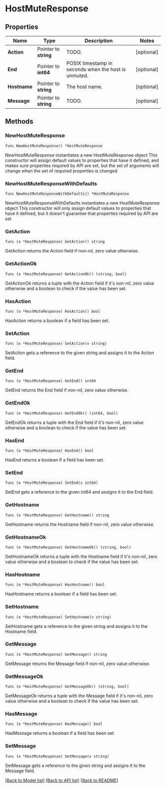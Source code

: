 # HostMuteResponse

## Properties

Name | Type | Description | Notes
------------ | ------------- | ------------- | -------------
**Action** | Pointer to **string** | TODO. | [optional] 
**End** | Pointer to **int64** | POSIX timestamp in seconds when the host is unmuted. | [optional] 
**Hostname** | Pointer to **string** | The host name. | [optional] 
**Message** | Pointer to **string** | TODO. | [optional] 

## Methods

### NewHostMuteResponse

`func NewHostMuteResponse() *HostMuteResponse`

NewHostMuteResponse instantiates a new HostMuteResponse object
This constructor will assign default values to properties that have it defined,
and makes sure properties required by API are set, but the set of arguments
will change when the set of required properties is changed

### NewHostMuteResponseWithDefaults

`func NewHostMuteResponseWithDefaults() *HostMuteResponse`

NewHostMuteResponseWithDefaults instantiates a new HostMuteResponse object
This constructor will only assign default values to properties that have it defined,
but it doesn't guarantee that properties required by API are set

### GetAction

`func (o *HostMuteResponse) GetAction() string`

GetAction returns the Action field if non-nil, zero value otherwise.

### GetActionOk

`func (o *HostMuteResponse) GetActionOk() (string, bool)`

GetActionOk returns a tuple with the Action field if it's non-nil, zero value otherwise
and a boolean to check if the value has been set.

### HasAction

`func (o *HostMuteResponse) HasAction() bool`

HasAction returns a boolean if a field has been set.

### SetAction

`func (o *HostMuteResponse) SetAction(v string)`

SetAction gets a reference to the given string and assigns it to the Action field.

### GetEnd

`func (o *HostMuteResponse) GetEnd() int64`

GetEnd returns the End field if non-nil, zero value otherwise.

### GetEndOk

`func (o *HostMuteResponse) GetEndOk() (int64, bool)`

GetEndOk returns a tuple with the End field if it's non-nil, zero value otherwise
and a boolean to check if the value has been set.

### HasEnd

`func (o *HostMuteResponse) HasEnd() bool`

HasEnd returns a boolean if a field has been set.

### SetEnd

`func (o *HostMuteResponse) SetEnd(v int64)`

SetEnd gets a reference to the given int64 and assigns it to the End field.

### GetHostname

`func (o *HostMuteResponse) GetHostname() string`

GetHostname returns the Hostname field if non-nil, zero value otherwise.

### GetHostnameOk

`func (o *HostMuteResponse) GetHostnameOk() (string, bool)`

GetHostnameOk returns a tuple with the Hostname field if it's non-nil, zero value otherwise
and a boolean to check if the value has been set.

### HasHostname

`func (o *HostMuteResponse) HasHostname() bool`

HasHostname returns a boolean if a field has been set.

### SetHostname

`func (o *HostMuteResponse) SetHostname(v string)`

SetHostname gets a reference to the given string and assigns it to the Hostname field.

### GetMessage

`func (o *HostMuteResponse) GetMessage() string`

GetMessage returns the Message field if non-nil, zero value otherwise.

### GetMessageOk

`func (o *HostMuteResponse) GetMessageOk() (string, bool)`

GetMessageOk returns a tuple with the Message field if it's non-nil, zero value otherwise
and a boolean to check if the value has been set.

### HasMessage

`func (o *HostMuteResponse) HasMessage() bool`

HasMessage returns a boolean if a field has been set.

### SetMessage

`func (o *HostMuteResponse) SetMessage(v string)`

SetMessage gets a reference to the given string and assigns it to the Message field.


[[Back to Model list]](../README.md#documentation-for-models) [[Back to API list]](../README.md#documentation-for-api-endpoints) [[Back to README]](../README.md)


